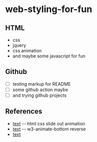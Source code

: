 # web-styling-for-fun
## HTML
- css
- jquery
- css animation
- and maybe some javascript for fun
## Github
- [ ] testing markup for README
- [ ] some github action maybe 
- [ ] and trying github projects

## References
- [text](https://www.w3schools.com/w3css/w3css_animate.asp)
-- html css slide out animation
- [text](https://www.w3schools.com/cssref/css3_pr_animation-direction.php)
-- w3-animate-bottom reverse
- [text](https://stackoverflow.com/questions/5505477/toggle-multiple-element-classes-with-jquery)
